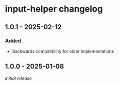 # input-helper changelog

## 1.0.1 - 2025-02-12

### Added

- Backwards compatibility for older implementations

## 1.0.0 - 2025-01-08

_initial release_
